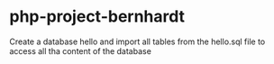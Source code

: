 # php-project-bernhardt
Create a database hello and import all tables from the hello.sql file to access all tha content of the database
